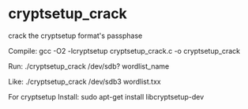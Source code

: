 # cryptsetup_crack
crack the cryptsetup format's passphase

Compile:
       gcc  -O2  -lcryptsetup  cryptsetup_crack.c  -o  cryptsetup_crack

Run:
       ./cryptsetup_crack  /dev/sdb?  wordlist_name

Like: ./cryptsetup_crack /dev/sdb3 wordlist.txx

For cryptsetup Install:
       sudo apt-get install libcryptsetup-dev
      
